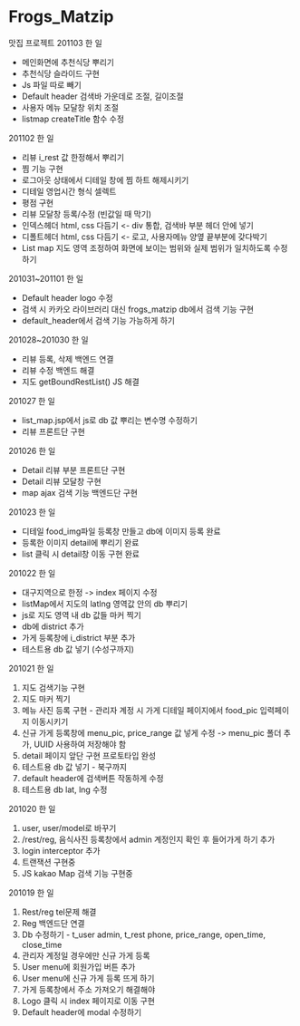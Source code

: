 # Frogs_Matzip
맛집 프로젝트
201103 한 일
- 메인화면에 추천식당 뿌리기
- 추천식당 슬라이드 구현 
- Js 파일 따로 빼기
- Default header 검색바 가운데로 조절, 길이조절
- 사용자 메뉴 모달창 위치 조절
- listmap createTitle 함수 수정

201102 한 일
- 리뷰 i_rest 값 한정해서 뿌리기
- 찜 기능 구현
- 로그아웃 상태에서 디테일 창에 찜 하트 해제시키기
- 디테일 영업시간 형식 셀렉트
- 평점 구현
- 리뷰 모달창 등록/수정 (빈값일 때 막기)
- 인덱스헤더 html, css 다듬기 <- div 통합, 검색바 부분 헤더 안에 넣기
- 디폴트헤더 html, css 다듬기 <- 로고, 사용자메뉴 양옆 끝부분에 갖다박기
- List map 지도 영역 조정하여 화면에 보이는 범위와 실제 범위가 일치하도록 수정하기

201031~201101 한 일
- Default header logo 수정
- 검색 시 카카오 라이브러리 대신 frogs_matzip db에서 검색 기능 구현
- default_header에서 검색 기능 가능하게 하기

201028~201030 한 일
- 리뷰 등록, 삭제 백엔드 연결
- 리뷰 수정 백엔드 해결
- 지도 getBoundRestList() JS 해결

201027 한 일
- list_map.jsp에서 js로 db 값 뿌리는 변수명 수정하기
- 리뷰 프론트단 구현

201026 한 일
- Detail 리뷰 부분 프론트단 구현
- Detail 리뷰 모달창 구현
- map ajax 검색 기능 백엔드단 구현

201023 한 일
- 디테일 food_img파일 등록창 만들고 db에 이미지 등록 완료
- 등록한 이미지 detail에 뿌리기 완료
- list 클릭 시 detail창 이동 구현 완료

201022 한 일
- 대구지역으로 한정 -> index 페이지 수정
- listMap에서 지도의 latlng 영역값 안의 db 뿌리기
- js로 지도 영역 내 db 값들 마커 찍기
- db에 district 추가
- 가게 등록창에 i_district 부분 추가
- 테스트용 db 값 넣기 (수성구까지)

201021 한 일
1. 지도 검색기능 구현
2. 지도 마커 찍기
3. 메뉴 사진 등록 구현 - 관리자 계정 시 가게 디테일 페이지에서 food_pic 입력페이지 이동시키기
4. 신규 가게 등록창에 menu_pic, price_range 값 넣게 수정 -> menu_pic 폴더 추가, UUID 사용하여 저장해야 함
5. detail 페이지 앞단 구현 프로토타입 완성
6. 테스트용 db 값 넣기 - 북구까지
7. default header에 검색버튼 작동하게 수정
8. 테스트용 db lat, lng 수정

201020 한 일
1. user, user/model로 바꾸기
2. /rest/reg, 음식사진 등록창에서 admin 계정인지 확인 후 들어가게 하기 추가
3. login interceptor 추가
4. 트랜잭션 구현중
5. JS kakao Map 검색 기능 구현중

201019 한 일
1. Rest/reg tel문제 해결
2. Reg 백엔드단 연결
3. Db  수정하기 - t_user admin, t_rest phone, price_range, open_time, close_time
4. 관리자 계정일 경우에만 신규 가게 등록
5. User menu에 회원가입 버튼 추가
6. User menu에 신규 가게 등록 뜨게 하기
7. 가게 등록창에서 주소 가져오기 해결해야
8. Logo 클릭 시 index 페이지로 이동 구현
9. Default header에 modal 수정하기
